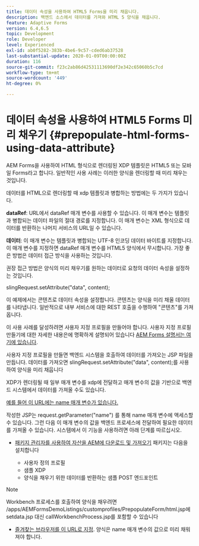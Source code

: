 ```yaml
---
title: 데이터 속성을 사용하여 HTML5 Forms을 미리 채웁니다.
description: 백엔드 소스에서 데이터를 가져와 HTML 5 양식을 채웁니다.
feature: Adaptive Forms
version: 6.4,6.5
topic: Development
role: Developer
level: Experienced
exl-id: ab0f5282-383b-4be6-9c57-cded6ab37528
last-substantial-update: 2020-01-09T00:00:00Z
duration: 116
source-git-commit: f23c2ab86d42531113690df2e342c65060b5c7cd
workflow-type: tm+mt
source-wordcount: '449'
ht-degree: 0%

---
```


# 데이터 속성을 사용하여 HTML5 Forms 미리 채우기 {#prepopulate-html-forms-using-data-attribute}


AEM Forms을 사용하여 HTML 형식으로 렌더링된 XDP 템플릿은 HTML5 또는 모바일 Forms라고 합니다. 일반적인 사용 사례는 이러한 양식을 렌더링할 때 미리 채우는 것입니다.

데이터를 HTML으로 렌더링할 때 xdp 템플릿과 병합하는 방법에는 두 가지가 있습니다.

**dataRef**: URL에서 dataRef 매개 변수를 사용할 수 있습니다. 이 매개 변수는 템플릿과 병합되는 데이터 파일의 절대 경로를 지정합니다. 이 매개 변수는 XML 형식으로 데이터를 반환하는 나머지 서비스의 URL일 수 있습니다.

**데이터**: 이 매개 변수는 템플릿과 병합되는 UTF-8 인코딩 데이터 바이트를 지정합니다. 이 매개 변수를 지정하면 dataRef 매개 변수를 HTML5 양식에서 무시합니다. 가장 좋은 방법은 데이터 접근 방식을 사용하는 것입니다.

권장 접근 방법은 양식의 미리 채우기를 원하는 데이터로 요청의 데이터 속성을 설정하는 것입니다.

slingRequest.setAttribute(&quot;data&quot;, content);

이 예제에서는 콘텐츠로 데이터 속성을 설정합니다. 콘텐츠는 양식을 미리 채울 데이터를 나타냅니다. 일반적으로 내부 서비스에 대한 REST 호출을 수행하여 &quot;콘텐츠&quot;를 가져옵니다.

이 사용 사례를 달성하려면 사용자 지정 프로필을 만들어야 합니다. 사용자 지정 프로필 만들기에 대한 자세한 내용은에 명확하게 설명되어 있습니다 [AEM Forms 설명서는 여기에 있습니다](https://helpx.adobe.com/aem-forms/6/html5-forms/custom-profile.html).

사용자 지정 프로필을 만들면 백엔드 시스템을 호출하여 데이터를 가져오는 JSP 파일을 만듭니다. 데이터를 가져오면 slingRequest.setAttribute(&quot;data&quot;, content);를 사용하여 양식을 미리 채웁니다

XDP가 렌더링될 때 일부 매개 변수를 xdp에 전달하고 매개 변수의 값을 기반으로 백엔드 시스템에서 데이터를 가져올 수도 있습니다.

[예를 들어 이 URL에는 name 매개 변수가 있습니다.](http://localhost:4502/content/dam/formsanddocuments/PrepopulateMobileForm.xdp/jcr:content?name=john)

작성한 JSP는 request.getParameter(&quot;name&quot;) 를 통해 name 매개 변수에 액세스할 수 있습니다. 그런 다음 이 매개 변수의 값을 백엔드 프로세스에 전달하여 필요한 데이터를 가져올 수 있습니다.
시스템에서 이 기능을 사용하려면 아래 단계를 따르십시오.

* [패키지 관리자를 사용하여 자산을 AEM에 다운로드 및 가져오기](assets/prepopulatemobileform.zip)
패키지는 다음을 설치합니다

   * 사용자 정의 프로필
   * 샘플 XDP
   * 양식을 채우기 위한 데이터를 반환하는 샘플 POST 엔드포인트

>[!NOTE]
>
>Workbench 프로세스를 호출하여 양식을 채우려면 /apps/AEMFormsDemoListings/customprofiles/PrepopulateForm/html.jsp에 setdata.jsp 대신 callWorkbenchProcess.jsp를 포함할 수 있습니다

* [즐겨찾는 브라우저를 이 URL로 지정](http://localhost:4502/content/dam/formsanddocuments/PrepopulateMobileForm.xdp/jcr:content?name=Adobe%20Systems). 양식은 name 매개 변수의 값으로 미리 채워져야 합니다.
